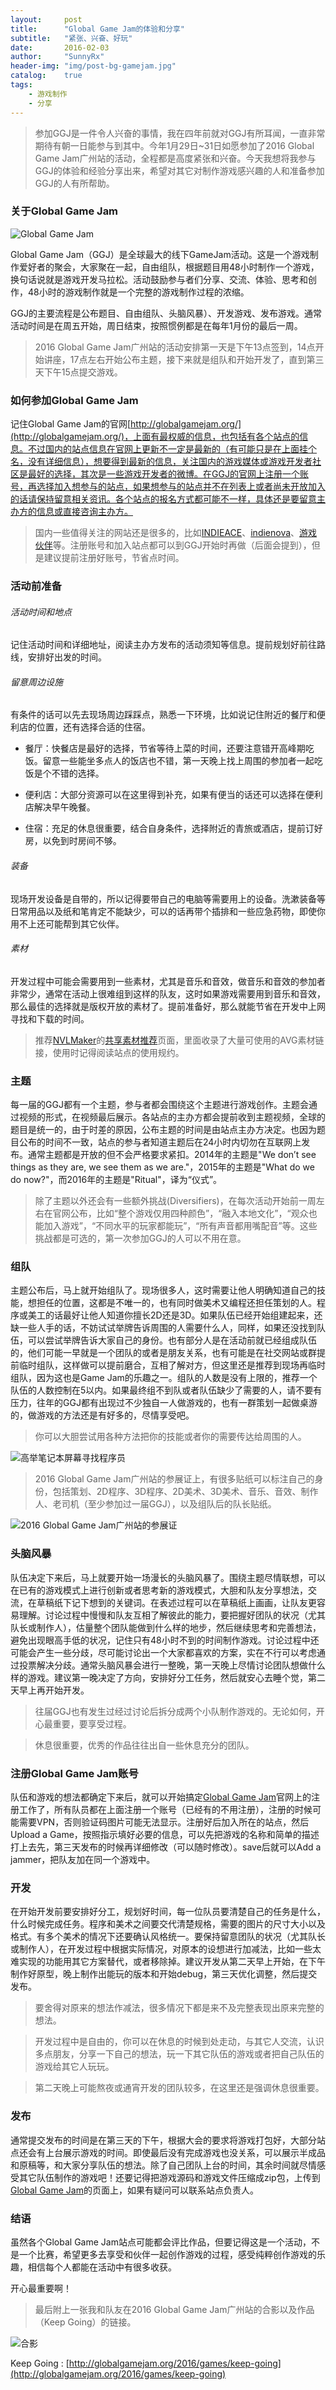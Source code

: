 ```yaml
---
layout:     post
title:      "Global Game Jam的体验和分享"
subtitle:   "紧张、兴奋、好玩"
date:       2016-02-03
author:     "SunnyRx"
header-img: "img/post-bg-gamejam.jpg"
catalog:	true
tags:
    - 游戏制作
    - 分享
---
```


>参加GGJ是一件令人兴奋的事情，我在四年前就对GGJ有所耳闻，一直非常期待有朝一日能参与到其中。今年1月29日~31日如愿参加了2016 Global Game Jam广州站的活动，全程都是高度紧张和兴奋。今天我想将我参与GGJ的体验和经验分享出来，希望对其它对制作游戏感兴趣的人和准备参加GGJ的人有所帮助。

### 关于Global Game Jam

![Global Game Jam](http://SunnyRx.github.io/img/in-post/post-GlobalGameJam/global_game_jam_logo.jpg)

Global Game Jam（GGJ）是全球最大的线下GameJam活动。这是一个游戏制作爱好者的聚会，大家聚在一起，自由组队，根据题目用48小时制作一个游戏，换句话说就是游戏开发马拉松。活动鼓励参与者们分享、交流、体验、思考和创作，48小时的游戏制作就是一个完整的游戏制作过程的浓缩。

GGJ的主要流程是公布题目、自由组队、头脑风暴）、开发游戏、发布游戏。通常活动时间是在周五开始，周日结束，按照惯例都是在每年1月份的最后一周。

>2016 Global Game Jam广州站的活动安排第一天是下午13点签到，14点开始讲座，17点左右开始公布主题，接下来就是组队和开始开发了，直到第三天下午15点提交游戏。

### 如何参加Global Game Jam

记住Global Game Jam的官网[http://globalgamejam.org/](http://globalgamejam.org/)，上面有最权威的信息，也包括有各个站点的信息。不过国内的站点信息在官网上更新不一定是最新的（有可能只是在上面挂个名，没有详细信息），想要得到最新的信息，关注国内的游戏媒体或游戏开发者社区是最好的选择，其次是一些游戏开发者的微博。在GGJ的官网上注册一个账号，再选择加入想参与的站点，如果想参与的站点并不在列表上或者尚未开放加入的话请保持留意相关资讯。各个站点的报名方式都可能不一样，具体还是要留意主办方的信息或直接咨询主办方。

>国内一些值得关注的网站还是很多的，比如[INDIEACE](http://www.indieace.com/)、[indienova](http://indienova.com/)、[游戏伙伴](http://gamefriends.cn/)等。注册账号和加入站点都可以到GGJ开始时再做（后面会提到），但是建议提前注册好账号，节省点时间。

### 活动前准备

###### 活动时间和地点
记住活动时间和详细地址，阅读主办方发布的活动须知等信息。提前规划好前往路线，安排好出发的时间。

###### 留意周边设施
有条件的话可以先去现场周边踩踩点，熟悉一下环境，比如说记住附近的餐厅和便利店的位置，还有选择合适的住宿。

- 餐厅：快餐店是最好的选择，节省等待上菜的时间，还要注意错开高峰期吃饭。留意一些能坐多点人的饭店也不错，第一天晚上找上周围的参加者一起吃饭是个不错的选择。

- 便利店：大部分资源可以在这里得到补充，如果有便当的话还可以选择在便利店解决早午晚餐。

- 住宿：充足的休息很重要，结合自身条件，选择附近的青旅或酒店，提前订好房，以免到时房间不够。

###### 装备
现场开发设备是自带的，所以记得要带自己的电脑等需要用上的设备。洗漱装备等日常用品以及纸和笔肯定不能缺少，可以的话再带个插排和一些应急药物，即使你用不上还可能帮到其它伙伴。

###### 素材
开发过程中可能会需要用到一些素材，尤其是音乐和音效，做音乐和音效的参加者非常少，通常在活动上很难组到这样的队友，这时如果游戏需要用到音乐和音效，那么最佳的选择就是版权开放的素材了。提前准备好，那么就能节省在开发中上网寻找和下载的时间。

>推荐[NVLMaker](http://www.nvlmaker.net/)的[共享素材推荐](http://www.nvlmaker.net/material.html)页面，里面收录了大量可使用的AVG素材链接，使用时记得阅读站点的使用规约。

### 主题

每一届的GGJ都有一个主题，参与者都会围绕这个主题进行游戏创作。主题会通过视频的形式，在视频最后展示。各站点的主办方都会提前收到主题视频，全球的题目是统一的，由于时差的原因，公布主题的时间是由站点主办方决定。也因为题目公布的时间不一致，站点的参与者知道主题后在24小时内切勿在互联网上发布。通常主题都是开放的但不会严格要求紧扣。2014年的主题是"We don’t see things as they are, we see them as we are."，2015年的主题是"What do we do now?"，而2016年的主题是"Ritual"，译为“仪式”。

>除了主题以外还会有一些额外挑战(Diversifiers)，在每次活动开始前一周左右在官网公布，比如“整个游戏仅用四种颜色”，“融入本地文化”，“观众也能加入游戏”，“不同水平的玩家都能玩”，“所有声音都用嘴配音”等。这些挑战都是可选的，第一次参加GGJ的人可以不用在意。

### 组队

主题公布后，马上就开始组队了。现场很多人，这时需要让他人明确知道自己的技能，想担任的位置，这都是不唯一的，也有同时做美术又编程还担任策划的人。程序或美工的话最好让他人知道你擅长2D还是3D。如果队伍已经开始组建起来，还缺一些人手的话，不妨试试举牌告诉周围的人需要什么人，同样，如果还没找到队伍，可以尝试举牌告诉大家自己的身份。也有部分人是在活动前就已经组成队伍的，他们可能一早就是一个团队的或者是朋友关系，也有可能是在社交网站或群提前临时组队，这样做可以提前磨合，互相了解对方，但这里还是推荐到现场再临时组队，因为这也是Game Jam的乐趣之一。组队的人数是没有上限的，推荐一个队伍的人数控制在5以内。如果最终组不到队或者队伍缺少了需要的人，请不要有压力，往年的GGJ都有出现过不少独自一人做游戏的，也有一群策划一起做桌游的，做游戏的方法还是有好多的，尽情享受吧。

>你可以大胆尝试用各种方法把你的技能或者你的需要传达给周围的人。

![高举笔记本屏幕寻找程序员](http://SunnyRx.github.io/img/in-post/post-GlobalGameJam/findPartner.jpg)

>2016 Global Game Jam广州站的参展证上，有很多贴纸可以标注自己的身份，包括策划、2D程序、3D程序、2D美术、3D美术、音乐、音效、制作人、老司机（至少参加过一届GGJ），以及组队后的队长贴纸。

![2016 Global Game Jam广州站的参展证](http://SunnyRx.github.io/img/in-post/post-GlobalGameJam/certificate.jpg)

### 头脑风暴

队伍决定下来后，马上就要开始一场漫长的头脑风暴了。围绕主题尽情联想，可以在已有的游戏模式上进行创新或者思考新的游戏模式，大胆和队友分享想法，交流，在草稿纸下记下想到的关键词。在表述过程可以在草稿纸上画画，让队友更容易理解。讨论过程中慢慢和队友互相了解彼此的能力，要把握好团队的状况（尤其队长或制作人），估量整个团队能做到什么样的地步，然后继续思考和完善想法，避免出现眼高手低的状况，记住只有48小时不到的时间制作游戏。讨论过程中还可能会产生一些分歧，尽可能讨论出一个大家都喜欢的方案，实在不行可以考虑通过投票解决分歧。通常头脑风暴会进行一整晚，第一天晚上尽情讨论团队想做什么样的游戏。建议第一晚决定了方向，安排好分工任务，然后就安心去睡个觉，第二天早上再开始开发。

>往届GGJ也有发生过经过讨论后拆分成两个小队制作游戏的。无论如何，开心最重要，要享受过程。

>休息很重要，优秀的作品往往出自一些休息充分的团队。

### 注册Global Game Jam账号

队伍和游戏的想法都确定下来后，就可以开始搞定[Global Game Jam](http://globalgamejam.org/)官网上的注册工作了，所有队员都在上面注册一个账号（已经有的不用注册），注册的时候可能需要VPN，否则验证码图片可能无法显示。注册好后加入所在的站点，然后Upload a Game，按照指示填好必要的信息，可以先把游戏的名称和简单的描述打上去先，第三天发布的时候再详细修改（可以随时修改）。save后就可以Add a jammer，把队友加在同一个游戏中。

### 开发

在开始开发前要安排好分工，规划好时间，每一位队员要清楚自己的任务是什么，什么时候完成任务。程序和美术之间要交代清楚规格，需要的图片的尺寸大小以及格式。有多个美术的情况下还要确认风格统一。要保持留意团队的状况（尤其队长或制作人），在开发过程中根据实际情况，对原本的设想进行加减法，比如一些太难实现的功能用其它方案替代，或者移除掉。建议开发从第二天早上开始，在下午制作好原型，晚上制作出能玩的版本和开始debug，第三天优化调整，然后提交发布。

>要舍得对原来的想法作减法，很多情况下都是来不及完整表现出原来完整的想法。

>开发过程中是自由的，你可以在休息的时候到处走动，与其它人交流，认识多点朋友，分享一下自己的想法，玩一下其它队伍的游戏或者把自己队伍的游戏给其它人玩玩。

>第二天晚上可能熬夜或通宵开发的团队较多，在这里还是强调休息很重要。

### 发布

通常提交发布的时间是在第三天的下午，根据大会的要求将游戏打包好，大部分站点还会有上台展示游戏的时间。即使最后没有完成游戏也没关系，可以展示半成品和原稿等，和大家分享队伍的想法。除了自己团队上台的时间，其余时间就尽情感受其它队伍制作的游戏吧！还要记得把游戏源码和游戏文件压缩成zip包，上传到[Global Game Jam](http://globalgamejam.org/)的页面上，如果有疑问可以联系站点负责人。

### 结语

虽然各个Global Game Jam站点可能都会评比作品，但要记得这是一个活动，不是一个比赛，希望更多去享受和伙伴一起创作游戏的过程，感受纯粹创作游戏的乐趣，相信每个人都能在活动中有很多收获。

开心最重要啊！

>最后附上一张我和队友在2016 Global Game Jam广州站的合影以及作品（Keep Going）的链接。

![合影](http://SunnyRx.github.io/img/in-post/post-GlobalGameJam/photo.jpg)

Keep Going : [http://globalgamejam.org/2016/games/keep-going](http://globalgamejam.org/2016/games/keep-going)